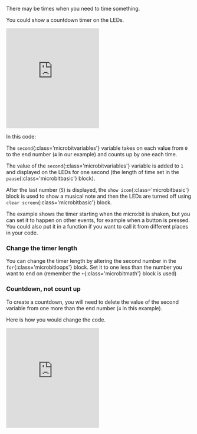 There may be times when you need to time something.

You could show a countdown timer on the LEDs.

<div style="position:relative;height:calc(200px + 5em);width:100%;overflow:hidden;"><iframe style="position:relative;top:0;left:0;width:50%;height:100%;" src="https://makecode.microbit.org/---codeembed#pub:_deg02oMaTHv8
" allowfullscreen="allowfullscreen" frameborder="0" sandbox="allow-scripts allow-same-origin"></iframe></div>

In this code:

The `second`{:class='microbitvariables'} variable takes on each value from `0` to the end number (`4` in our example) and counts up by one each time.

The value of the `second`{:class='microbitvariables'} variable is added to `1` and displayed on the LEDs for one second (the length of time set in the `pause`{:class='microbitbasic'} block).

After the last number (`5`) is displayed, the `show icon`{:class='microbitbasic'} block is used to show a musical note and then the LEDs are turned off using `clear screen`{:class='microbitbasic'} block.


The example shows the timer starting when the micro:bit is shaken, but you can set it to happen on other events, for example when a button is pressed. You could also put it in a function if you want to call it from different places in your code.

### Change the timer length

You can change the timer length by altering the second number in the `for`{:class='microbitloops'} block. Set it to one less than the number you want to end on (remember the `+`{:class='microbitmath'} block is used)

### Countdown, not count up

To create a countdown, you will need to delete the value of the second variable from one more than the end number (`4` in this example).

Here is how you would change the code.

<div style="position:relative;height:calc(200px + 5em);width:100%;overflow:hidden;"><iframe style="position:relative;top:0;left:0;width:50%;height:100%;" src="https://makecode.microbit.org/---codeembed#pub:_fw1beAUiti0p
" allowfullscreen="allowfullscreen" frameborder="0" sandbox="allow-scripts allow-same-origin"></iframe></div>